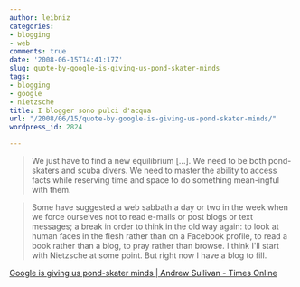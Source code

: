 ```yaml
---
author: leibniz
categories:
- blogging
- web
comments: true
date: '2008-06-15T14:41:17Z'
slug: quote-by-google-is-giving-us-pond-skater-minds
tags:
- blogging
- google
- nietzsche
title: I blogger sono pulci d'acqua
url: "/2008/06/15/quote-by-google-is-giving-us-pond-skater-minds/"
wordpress_id: 2824

---
```

> We just have to find a new equilibrium [...]. We need to be both pond-skaters and scuba divers. We need to master the ability to access facts while reserving time and space to do something mean-ingful with them.




> Some have suggested a web sabbath a day or two in the week when we force ourselves not to read e-mails or post blogs or text messages; a break in order to think in the old way again: to look at human faces in the flesh rather than on a Facebook profile, to read a book rather than a blog, to pray rather than browse. I think I'll start with Nietzsche at some point. But right now I have a blog to fill.


[Google is giving us pond-skater minds | Andrew Sullivan - Times Online](http://www.timesonline.co.uk/tol/comment/columnists/andrew_sullivan/article4136782.ece)
